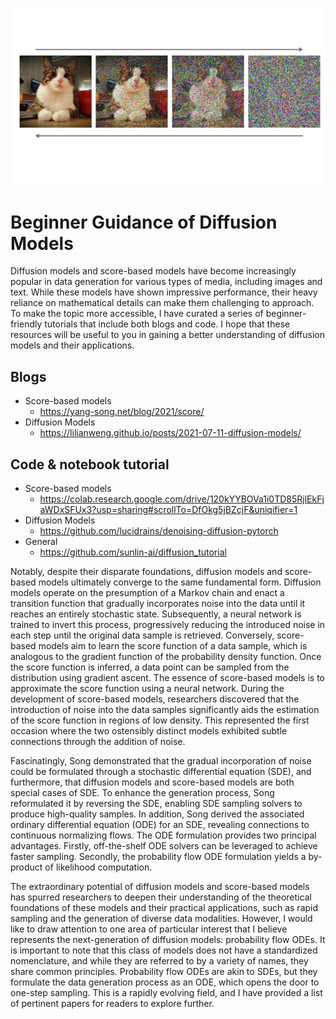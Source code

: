 [![Diffusion Models](asset/cover.png)](https://developer-blogs.nvidia.com/wp-content/uploads/2022/04/Generation-with-Diffusion-Models.png)
# Beginner Guidance of Diffusion Models

Diffusion models and score-based models have become increasingly popular in data generation for various types of media, including images and text. While these models have shown impressive performance, their heavy reliance on mathematical details can make them challenging to approach. To make the topic more accessible, I have curated a series of beginner-friendly tutorials that include both blogs and code. I hope that these resources will be useful to you in gaining a better understanding of diffusion models and their applications.

## Blogs

- Score-based models
    - https://yang-song.net/blog/2021/score/
- Diffusion Models
    - https://lilianweng.github.io/posts/2021-07-11-diffusion-models/

## Code & notebook tutorial

- Score-based models
    - https://colab.research.google.com/drive/120kYYBOVa1i0TD85RjlEkFjaWDxSFUx3?usp=sharing#scrollTo=DfOkg5jBZcjF&uniqifier=1
- Diffusion Models
    - https://github.com/lucidrains/denoising-diffusion-pytorch
- General
    - https://github.com/sunlin-ai/diffusion_tutorial

Notably, despite their disparate foundations, diffusion models and score-based models ultimately converge to the same fundamental form. Diffusion models operate on the presumption of a Markov chain and enact a transition function that gradually incorporates noise into the data until it reaches an entirely stochastic state. Subsequently, a neural network is trained to invert this process, progressively reducing the introduced noise in each step until the original data sample is retrieved. Conversely, score-based models aim to learn the score function of a data sample, which is analogous to the gradient function of the probability density function. Once the score function is inferred, a data point can be sampled from the distribution using gradient ascent. The essence of score-based models is to approximate the score function using a neural network. During the development of score-based models, researchers discovered that the introduction of noise into the data samples significantly aids the estimation of the score function in regions of low density. This represented the first occasion where the two ostensibly distinct models exhibited subtle connections through the addition of noise.

Fascinatingly, Song demonstrated that the gradual incorporation of noise could be formulated through a stochastic differential equation (SDE), and furthermore, that diffusion models and score-based models are both special cases of SDE. To enhance the generation process, Song reformulated it by reversing the SDE, enabling SDE sampling solvers to produce high-quality samples. In addition, Song derived the associated ordinary differential equation (ODE) for an SDE, revealing connections to continuous normalizing flows. The ODE formulation provides two principal advantages. Firstly, off-the-shelf ODE solvers can be leveraged to achieve faster sampling. Secondly, the probability flow ODE formulation yields a by-product of likelihood computation.

The extraordinary potential of diffusion models and score-based models has spurred researchers to deepen their understanding of the theoretical foundations of these models and their practical applications, such as rapid sampling and the generation of diverse data modalities. However, I would like to draw attention to one area of particular interest that I believe represents the next-generation of diffusion models: probability flow ODEs. It is important to note that this class of models does not have a standardized nomenclature, and while they are referred to by a variety of names, they share common principles. Probability flow ODEs are akin to SDEs, but they formulate the data generation process as an ODE, which opens the door to one-step sampling. This is a rapidly evolving field, and I have provided a list of pertinent papers for readers to explore further.
